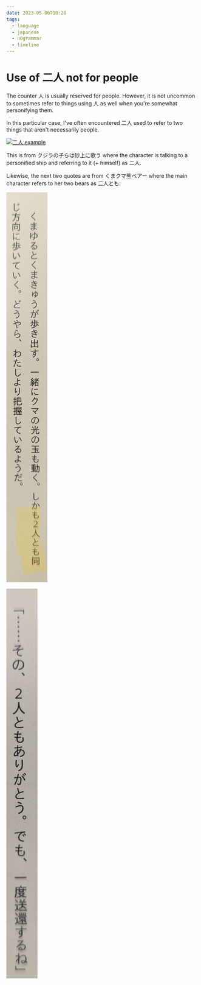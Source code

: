 ```yaml
---
date: 2023-05-06T10:28
tags:
  - language
  - japanese
  - n0grammar
  - timeline
---
```


# Use of 二人 not for people

The counter 人 is usually reserved for people. However, it is not uncommon to
sometimes refer to things using 人 as well when you're somewhat personifying
them.

In this particular case, I've often encountered 二人 used to refer to two things
that aren't necessarily people.

[![二人 example](./static/futari1.png)](./static/futari1.png)

This is from クジラの子らは砂上に歌う where the character is talking to a
personified ship and referring to it (+ himself) as 二人.

Likewise, the next two quotes are from くまクマ熊ベアー where the main
character refers to her two bears as 二人とも.

[![二人 example](./static/futari2.png)](./static/futari2.png)

[![二人 example](./static/futari3.png)](./static/futari3.png)
